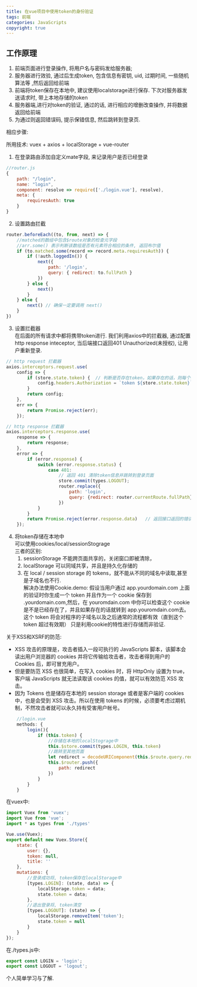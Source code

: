 ```yaml
---
title: 在vue项目中使用token的身份验证  
tags: 前端  
categories: JavaScripts
copyright: true  
---
```

## 工作原理  

1. 前端页面进行登录操作, 将用户名与密码发给服务器;  
2. 服务器进行效验, 通过后生成token, 包含信息有密钥, uid, 过期时间, 一些随机算法等 ,然后返回给前端 
3. 前端将token保存在本地中, 建议使用localstorage进行保存.  下次对服务器发送请求时, 带上本地存储的token
4. 服务器端,进行对token的验证, 通过的话, 进行相应的增删改查操作, 并将数据返回给前端
5. 为通过则返回错误码, 提示保错信息, 然后跳转到登录页.

相应步骤:   

所用技术: vuex + axios + localStorage + vue-router

1. 在登录路由添加自定义mate字段, 来记录用户是否已经登录  

```js
//router.js
{
    path: "/login",
    name: "login",
    component: resolve => require(['./login.vue'], resolve),
    meta: { 
        requiresAuth: true 
    }
} 
```

2. 设置路由拦截  

```js
router.beforeEach((to, from, next) => {
    //matched的数组中包含$route对象的检查元字段
    //arr.some() 表示判断该数组是否有元素符合相应的条件, 返回布尔值
    if (to.matched.some(record => record.meta.requiresAuth)) {
        if (!auth.loggedIn()) {
            next({
                path: '/login',
                query: { redirect: to.fullPath }
            })
        } else {
            next()
        }
    } else {
        next() // 确保一定要调用 next()
    }
})
```

3. 设置拦截器  
    在后面的所有请求中都将携带token进行. 我们利用axios中的拦截器, 通过配置http response inteceptor, 当后端接口返回401 Unauthorized(未授权), 让用户重新登录.  

```js
// http request 拦截器
axios.interceptors.request.use(
    config => {
        if (store.state.token) {  // 判断是否存在token，如果存在的话，则每个http header都加上token
            config.headers.Authorization = `token ${store.state.token}`;
        }
        return config;
    },
    err => {
        return Promise.reject(err);
    });

// http response 拦截器
axios.interceptors.response.use(
    response => {
        return response;
    },
    error => {
        if (error.response) {
            switch (error.response.status) {
                case 401:
                    // 返回 401 清除token信息并跳转到登录页面
                    store.commit(types.LOGOUT);
                    router.replace({
                        path: 'login',
                        query: {redirect: router.currentRoute.fullPath}
                    })
            }
        }
        return Promise.reject(error.response.data)   // 返回接口返回的错误信息
    });
```

4. 将token存储在本地中  
可以使用cookies/local/sessionStograge   
三者的区别:   
    1. sessionStorage 不能跨页面共享的，关闭窗口即被清除，  
    2. localStorage 可以同域共享，并且是持久化存储的  
    3. 在 local / session storage 的 tokens，就不能从不同的域名中读取,甚至是子域名也不行.  
  解决办法使用Cookie.demo: 假设当用户通过 app.yourdomain.com 上面的验证时你生成一个 token 并且作为一个 cookie 保存到 .yourdomain.com,然后，在 youromdain.com 中你可以检查这个 cookie 是不是已经存在了，并且如果存在的话就转到 app.youromdain.com去。这个 token 将会对程序的子域名以及之后通常的流程都有效（直到这个 token 超过有效期）
  只是利用cookie的特性进行存储而非验证.

关于XSS和XSRF的防范:   

- XSS 攻击的原理是，攻击者插入一段可执行的 JavaScripts 脚本，该脚本会读出用户浏览器的 cookies 并将它传输给攻击者，攻击者得到用户的 Cookies 后，即可冒充用户。
- 但是要防范 XSS 也很简单，在写入 cookies 时，将 HttpOnly 设置为 true，客户端 JavaScripts 就无法读取该 cookies 的值，就可以有效防范 XSS 攻击。
- 因为 Tokens 也是储存在本地的 session storage 或者是客户端的 cookies 中，也是会受到 XSS 攻击。所以在使用 tokens 的时候，必须要考虑过期机制，不然攻击者就可以永久持有受害用户帐号。

```js
    //login.vue
    methods: {
        login(){
            if (this.token) {
                //存储在本地的localStograge中
                this.$store.commit(types.LOGIN, this.token)
                //跳转至其他页面
                let redirect = decodeURIComponent(this.$route.query.redirect || '/');
                this.$router.push({
                    path: redirect
                })
            }
        }
    }
```

在vuex中: 

```js
import Vuex from 'vuex';
import Vue from 'vue';
import * as types from './types'

Vue.use(Vuex);
export default new Vuex.Store({
    state: {
        user: {},
        token: null,
        title: ''
    },
    mutations: {
        //登录成功将, token保存在localStorage中
        [types.LOGIN]: (state, data) => {
            localStorage.token = data;
            state.token = data;
        },
        //退出登录将, token清空
        [types.LOGOUT]: (state) => {
            localStorage.removeItem('token');
            state.token = null
        }
    }
});
```

在./types.js中: 

```js
export const LOGIN = 'login';
export const LOGOUT = 'logout';
```

个人简单学习与了解. 